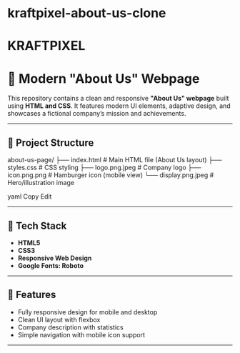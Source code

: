 # kraftpixel-about-us-clone
# KRAFTPIXEL

# 💼 Modern "About Us" Webpage

This repository contains a clean and responsive **"About Us" webpage** built using **HTML and CSS**. It features modern UI elements, adaptive design, and showcases a fictional company’s mission and achievements.

---

## 📁 Project Structure

about-us-page/
├── index.html # Main HTML file (About Us layout)
├── styles.css # CSS styling
├── logo.png.jpeg # Company logo
├── icon.png.png # Hamburger icon (mobile view)
└── display.png.jpeg # Hero/illustration image

yaml
Copy
Edit

---

## 🧰 Tech Stack

- **HTML5**
- **CSS3**
- **Responsive Web Design**
- **Google Fonts: Roboto**

---

## 📱 Features

- Fully responsive design for mobile and desktop
- Clean UI layout with flexbox
- Company description with statistics
- Simple navigation with mobile icon support

---
